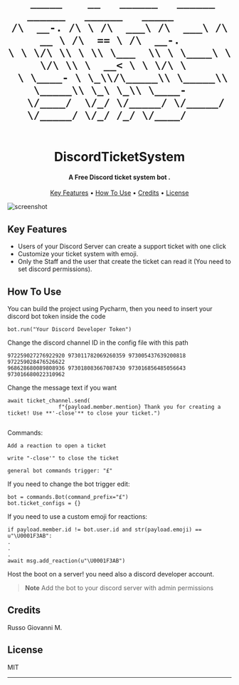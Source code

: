 <h1 align="center">
  <br>





     _____    __   ______   ______   ______   ______   _____      
    /\  __-. /\ \ /\  ___\ /\  ___\ /\  __ \ /\  == \ /\  __-.   
    \ \ \/\ \\ \ \\ \___  \\ \ \____\ \ \/\ \\ \  __< \ \ \/\ \  
     \ \____- \ \_\\/\_____\\ \_____\\ \_____\\ \_\ \_\\ \____-   
      \/____/  \/_/ \/_____/ \/_____/ \/_____/ \/_/ /_/ \/____/    
                                                                                         
                                   
                                  
                                  
                                  
                                  
                           
  <br>
 DiscordTicketSystem
  <br>
</h1>

<h4 align="center">A Free Discord ticket system bot
.</h4>


<p align="center">
  <a href="#key-features">Key Features</a> •
  <a href="#how-to-use">How To Use</a> •
  <a href="#credits">Credits</a> •
  <a href="#license">License</a>
</p>

![screenshot](https://www.trendingus.com/wp-content/uploads/2021/09/Trending-Discord-Bots-to-Game-Up-Your-Server-1920x768.jpg)

## Key Features

* Users of your Discord Server can create a support ticket with one click
* Customize your ticket system with emoji. 
* Only the Staff and the user that create the ticket can read it (You need to set discord permissions).


## How To Use

You can build the project using Pycharm, then you need to insert your discord bot token inside the code

```
bot.run("Your Discord Developer Token")

```

Change the discord channel ID  in the config file with this path

```
972259027276922920 973011782069260359 973005437639200818 972259028476526622
968628680089808936 973018083667087430 973016856485056643 973016680022310962

```
Change the message text if you want

```
await ticket_channel.send(
                f"{payload.member.mention} Thank you for creating a ticket! Use **'-close'** to close your ticket.")


```
Commands:

```
Add a reaction to open a ticket

write "-close'" to close the ticket

general bot commands trigger: "£"

```
If you need to change the bot trigger edit:

```
bot = commands.Bot(command_prefix="£")
bot.ticket_configs = {}

```
If you need to use a custom emoji for reactions:

```
if payload.member.id != bot.user.id and str(payload.emoji) == u"\U0001F3AB":
.
.
.
await msg.add_reaction(u"\U0001F3AB")
```
Host the boot on a server! you need also a discord developer account.

> **Note**
> Add the bot to your discord server with admin permissions


## Credits

Russo Giovanni M.


## License

MIT

---


